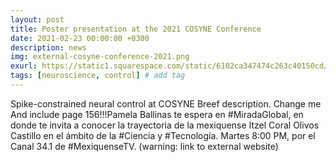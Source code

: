 ```yaml
---
layout: post
title: Poster presentation at the 2021 COSYNE Conference
date: 2021-02-23 00:00:00 +0300
description: news
img: external-cosyne-conference-2021.png
exurl: https://static1.squarespace.com/static/6102ca347474c263c40150cd/t/610870a432c9d257a80cace4/1627943077187/Cosyne2021_program_book.pdf
tags: [neuroscience, control] # add tag
---
```

Spike-constrained neural control at COSYNE Breef description. Change me And include page 156!!!Pamela Ballinas te espera en #MiradaGlobal, en donde te invita a conocer la trayectoria de la mexiquense Itzel Coral Olivos Castillo en el ámbito de la #Ciencia y #Tecnología.
Martes 8:00 PM, por el Canal 34.1 de #MexiquenseTV. (warning: link to external website)